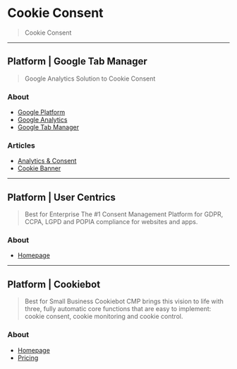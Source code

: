 # Cookie Consent
> Cookie Consent

---

## Platform | Google Tab Manager
> Google Analytics Solution to Cookie Consent

### About
- [Google Platform](https://marketingplatform.google.com/about/)
- [Google Analytics](https://analytics.google.com/analytics/web/#/)
- [Google Tab Manager](https://tagmanager.google.com/#/home)

### Articles
- [Analytics & Consent](https://next-with.moxy.tech/docs/what-is-included/analytics/)
- [Cookie Banner](https://codersteps.com/articles/how-to-add-cookie-consent-banner-with-next-js-and-tailwind-css)

---

## Platform | User Centrics
> Best for Enterprise
> The #1 Consent Management Platform for GDPR, CCPA, LGPD and POPIA compliance for websites and apps.

### About
- [Homepage](https://usercentrics.com/)

---

## Platform | Cookiebot
> Best for Small Business
> Cookiebot CMP brings this vision to life with three, fully automatic core functions that are easy to implement: cookie consent, cookie monitoring and cookie control. 

### About 
- [Homepage](https://www.cookiebot.com/)
- [Pricing](https://www.cookiebot.com/en/pricing/?utm_source=usercentrics&utm_medium=referral&utm_campaign=pricing-page)
